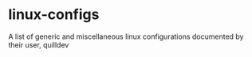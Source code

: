 # linux-configs
A list of generic and miscellaneous linux configurations documented by their user, quilldev
